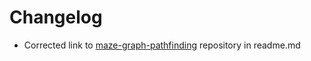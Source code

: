 # Changelog

* Corrected link to [maze-graph-pathfinding](https://github.com/tjohnston-softdev/maze-graph-pathfinding) repository in readme.md